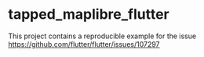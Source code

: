 # tapped_maplibre_flutter

This project contains a reproducible example for the issue https://github.com/flutter/flutter/issues/107297

